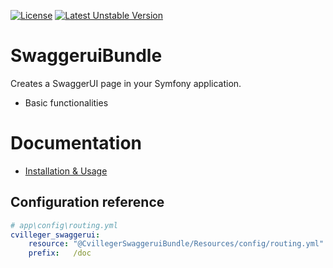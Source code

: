 [![License](https://poser.pugx.org/cvilleger/swaggeruibundle/license)](https://packagist.org/packages/cvilleger/swaggeruibundle)
[![Latest Unstable Version](https://poser.pugx.org/cvilleger/swaggeruibundle/v/unstable)](https://packagist.org/packages/cvilleger/swaggeruibundle)

SwaggeruiBundle
=================

Creates a SwaggerUI page in your Symfony application.

- Basic functionalities

# Documentation

* [Installation & Usage](https://github.com/cvilleger/swaggeruibundle/blob/master/Resources/doc/index.md)

## Configuration reference

```yaml
# app\config\routing.yml
cvilleger_swaggerui:
    resource: "@CvillegerSwaggeruiBundle/Resources/config/routing.yml"
    prefix:   /doc
```
